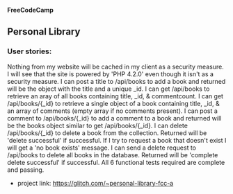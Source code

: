 **FreeCodeCamp** 
## Personal Library

### User stories:
Nothing from my website will be cached in my client as a security measure.
I will see that the site is powered by 'PHP 4.2.0' even though it isn't as a security measure.
I can post a title to /api/books to add a book and returned will be the object with the title and a unique _id.
I can get /api/books to retrieve an aray of all books containing title, _id, & commentcount.
I can get /api/books/{_id} to retrieve a single object of a book containing title, _id, & an array of comments (empty array if no comments present).
I can post a comment to /api/books/{_id} to add a comment to a book and returned will be the books object similar to get /api/books/{_id}.
I can delete /api/books/{_id} to delete a book from the collection. Returned will be 'delete successful' if successful.
If I try to request a book that doesn't exist I will get a 'no book exists' message.
I can send a delete request to /api/books to delete all books in the database. Returned will be 'complete delete successful' if successful.
All 6 functional tests required are complete and passing.

+ project link: https://glitch.com/~personal-library-fcc-a
